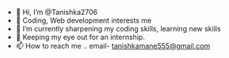 - 👋 Hi, I’m @Tanishka2706
- 👀 Coding, Web development interests me
- 🌱 I’m currently sharpening my coding skills, learning new skills
- 💞️ Keeping my eye out for an internship.
- 📫 How to reach me .. email- tanishkamane555@gmail.com

<!---
Tanishka2706/Tanishka2706 is a ✨ special ✨ repository because its `README.md` (this file) appears on your GitHub profile.
You can click the Preview link to take a look at your changes.
--->
